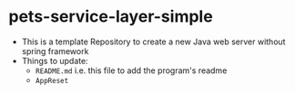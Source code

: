 # pets-service-layer-simple

* This is a template Repository to create a new Java web server without spring framework
* Things to update:
    * `README.md` i.e. this file to add the program's readme
    * `AppReset`
